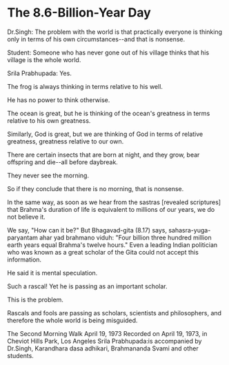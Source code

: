 # The 8.6-Billion-Year Day

Dr.Singh: The problem with the world is that practically everyone is thinking only in terms of his own circumstances--and that is nonsense.

Student: Someone who has never gone out of his village thinks that his village is the whole world.

Srila Prabhupada: Yes.

The frog is always thinking in terms relative to his well.

He has no power to think otherwise.

The ocean is great, but he is thinking of the ocean's greatness in terms relative to his own greatness.

Similarly, God is great, but we are thinking of God in terms of relative greatness, greatness relative to our own.

There are certain insects that are born at night, and they grow, bear offspring and die--all before daybreak.

They never see the morning.

So if they conclude that there is no morning, that is nonsense.

In the same way, as soon as we hear from the sastras [revealed scriptures] that Brahma's duration of life is equivalent to millions of our years, we do not believe it.

We say, "How can it be?" But Bhagavad-gita (8.17) says, sahasra-yuga-paryantam ahar yad brahmano viduh: "Four billion three hundred million earth years equal Brahma's twelve hours." Even a leading Indian politician who was known as a great scholar of the Gita could not accept this information.

He said it is mental speculation.

Such a rascal! Yet he is passing as an important scholar.

This is the problem.

Rascals and fools are passing as scholars, scientists and philosophers, and therefore the whole world is being misguided.

The Second Morning Walk April 19, 1973 Recorded on April 19, 1973, in Cheviot Hills Park, Los Angeles Srila Prabhupada:is accompanied by Dr.Singh, Karandhara dasa adhikari, Brahmananda Svami and other students.

